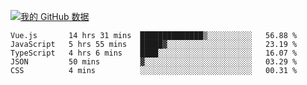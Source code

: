 [![我的 GitHub 数据](https://github-readme-stats.vercel.app/api?username=unbrain&?theme=dark)]()

<!--START_SECTION:waka-->
```text
Vue.js       14 hrs 31 mins  ██████████████▒░░░░░░░░░░   56.88 % 
JavaScript   5 hrs 55 mins   █████▓░░░░░░░░░░░░░░░░░░░   23.19 % 
TypeScript   4 hrs 6 mins    ████░░░░░░░░░░░░░░░░░░░░░   16.07 % 
JSON         50 mins         ▓░░░░░░░░░░░░░░░░░░░░░░░░   03.29 % 
CSS          4 mins          ░░░░░░░░░░░░░░░░░░░░░░░░░   00.31 % 
```
<!--END_SECTION:waka-->
